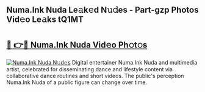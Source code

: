## Numa.Ink Nuda Le𝚊k𝚎d N𝚞𝚍es - Part-gzp Photos Vid𝚎o Le𝚊ks tQ1MT

# <h2><a href="http://fbdt9tc.evod.top/?m=Numa.Ink+Nuda">🔗 👉🔴 Numa.Ink Nuda Vid𝚎o Ph𝚘t𝚘s</a></h2>

[![Numa.Ink Nuda N𝚞d𝚎s](https://i.imgur.com/8V9OHl7.gif)](http://fbdt9tc.evod.top/?m=Numa.Ink+Nuda)
Digital entertainer Numa.Ink Nuda and multimedia artist, celebrated for disseminating dance and lifestyle content via collaborative dance routines and short videos. The public's perception Numa.Ink Nuda of a public figure can change over time. 

